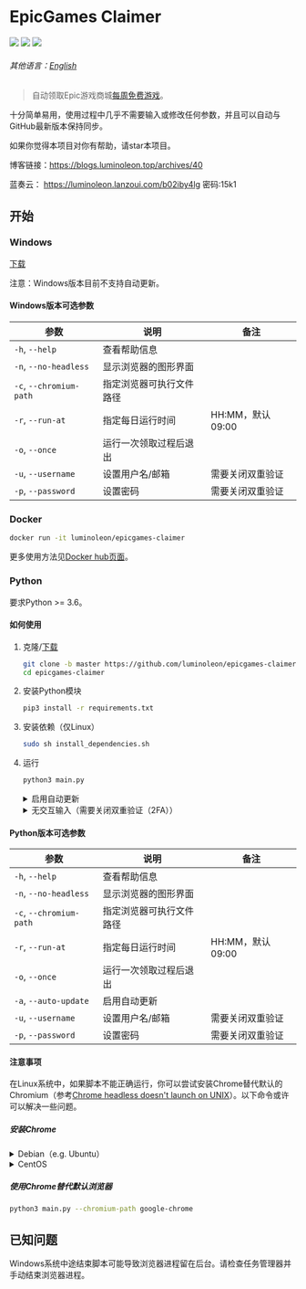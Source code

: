 # EpicGames Claimer

<!-- [START badges] -->

![](https://img.shields.io/badge/language-python-3572A5.svg) ![](https://img.shields.io/github/license/luminoleon/epicgames-claimer.svg) ![](https://img.shields.io/github/last-commit/luminoleon/epicgames-claimer.svg)

<!-- [END badges] -->

###### 其他语言：[English](../README.md)

> 自动领取Epic游戏商城[每周免费游戏](https://www.epicgames.com/store/free-games)。

十分简单易用，使用过程中几乎不需要输入或修改任何参数，并且可以自动与GitHub最新版本保持同步。

如果你觉得本项目对你有帮助，请star本项目。

博客链接：<https://blogs.luminoleon.top/archives/40>

蓝奏云： <https://luminoleon.lanzoui.com/b02iby4lg> 密码:15k1

## 开始

### Windows

[下载](https://github.com/luminoleon/epicgames-claimer/releases)

注意：Windows版本目前不支持自动更新。

#### Windows版本可选参数

| 参数                      | 说明                    | 备注            |
| ------------------------- | -----------------------| --------------- |
| `-h`, `--help`            | 查看帮助信息            |                 |
| `-n`, `--no-headless`     | 显示浏览器的图形界面     |                 |
| `-c`, `--chromium-path`   | 指定浏览器可执行文件路径 |                 |
| `-r`, `--run-at`          | 指定每日运行时间        | HH:MM，默认09:00 |
| `-o`, `--once`            | 运行一次领取过程后退出   |                 |
| `-u`, `--username`        | 设置用户名/邮箱         | 需要关闭双重验证  |
| `-p`, `--password`        | 设置密码                | 需要关闭双重验证 |

### Docker

``` bash
docker run -it luminoleon/epicgames-claimer
```

更多使用方法见[Docker hub页面](https://hub.docker.com/r/luminoleon/epicgames-claimer)。

### Python

要求Python >= 3.6。

#### 如何使用

1. 克隆/[下载](https://github.com/luminoleon/epicgames-claimer/releases)

    ``` bash
    git clone -b master https://github.com/luminoleon/epicgames-claimer.git
    cd epicgames-claimer
    ```

2. 安装Python模块

    ``` bash
    pip3 install -r requirements.txt
    ```

3. 安装依赖（仅Linux）

    ``` bash
    sudo sh install_dependencies.sh
    ```

4. 运行

    ``` bash
    python3 main.py
    ```

    <details>
    <summary>启用自动更新</summary>

    ```bash
    python3 main.py --auto-update
    ```

    </details>

    <details>
    <summary>无交互输入（需要关闭双重验证（2FA））</summary>

    ```bash
    python3 main.py -u <你的邮箱> -p <你的密码>
    ```

    </details>

#### Python版本可选参数

| 参数                    | 说明                     | 备注            |
| ----------------------- | ----------------------- | --------------- |
| `-h`, `--help`          | 查看帮助信息             |                 |
| `-n`, `--no-headless`   | 显示浏览器的图形界面      |                 |
| `-c`, `--chromium-path` | 指定浏览器可执行文件路径  |                 |
| `-r`, `--run-at`        | 指定每日运行时间         | HH:MM，默认09:00 |
| `-o`, `--once`          | 运行一次领取过程后退出    |                 |
| `-a`, `--auto-update`   | 启用自动更新             |                 |
| `-u`, `--username`      | 设置用户名/邮箱          | 需要关闭双重验证  |
| `-p`, `--password`      | 设置密码                 | 需要关闭双重验证 |

#### 注意事项

在Linux系统中，如果脚本不能正确运行，你可以尝试安装Chrome替代默认的Chromium（参考[Chrome headless doesn't launch on UNIX](https://github.com/puppeteer/puppeteer/blob/main/docs/troubleshooting.md#chrome-headless-doesnt-launch-on-unix)）。以下命令或许可以解决一些问题。

##### 安装Chrome

<details>
<summary>Debian（e.g. Ubuntu）</summary>

``` bash
curl -LO https://dl.google.com/linux/direct/google-chrome-stable_current_amd64.deb
sudo apt install -y ./google-chrome-stable_current_amd64.deb
rm google-chrome-stable_current_amd64.deb
```

</details>

<details>
<summary>CentOS</summary>

``` bash
curl -LO https://dl.google.com/linux/direct/google-chrome-stable_current_x86_64.rpm
sudo yum install -y ./google-chrome-stable_current_x86_64.rpm
rm -I google-chrome-stable_current_x86_64.rpm
```

</details>

##### 使用Chrome替代默认浏览器

``` bash
python3 main.py --chromium-path google-chrome
```

## 已知问题

Windows系统中途结束脚本可能导致浏览器进程留在后台。请检查任务管理器并手动结束浏览器进程。
